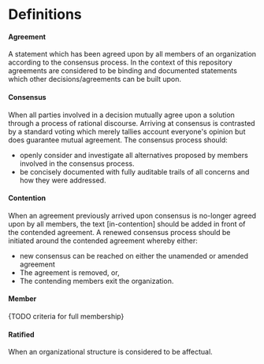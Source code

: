 # Definitions

#### Agreement 
A statement which has been agreed upon by all members of an organization
according to the consensus process. In the context of this repository
agreements are considered to be binding and documented statements which other
decisions/agreements can be built upon. 

#### Consensus 
When all parties involved in a decision mutually agree upon a solution through
a process of rational discourse. Arriving at consensus is contrasted by a
standard voting which merely tallies account everyone's opinion but does
guarantee mutual agreement. The consensus process should:

 - openly consider and investigate all alternatives proposed by members
   involved in the consensus process. 
 - be concisely documented with fully auditable trails of all
   concerns and how they were addressed.

#### Contention
When an agreement previously arrived upon consensus is no-longer agreed upon by
all members, the text [in-contention] should be added in front of the contended
agreement. A renewed consensus process should be initiated around the contended
agreement whereby either: 
 - new consensus can be reached on either the unamended or amended agreement
 - The agreement is removed, or, 
 - The contending members exit the organization. 

#### Member
{TODO criteria for full membership}

#### Ratified 
When an organizational structure is considered to be affectual.  
